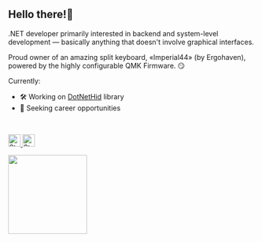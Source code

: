## Hello there!👋

.NET developer primarily interested in backend and system-level development — basically anything that doesn't involve graphical interfaces.

Proud owner of an amazing split keyboard, «Imperial44» (by Ergohaven), powered by the highly configurable QMK Firmware. :smirk:

Currently:
- 🛠️ Working on [DotNetHid](https://github.com/schmidt-x/DotNetHid?tab=readme-ov-file#dotnethid) library
- 🔭 Seeking career opportunities

<br>

<p>
	<a href="https://t.me/stefano_schmidt">
		<img height=25 alt="Static Badge" src="https://img.shields.io/badge/Telegram-blue?style=for-the-badge&logo=telegram&logoColor=white">
	</a>
	<a href="mailto:schmidtsigma@gmail.com">
		<img height=25 alt="Static Badge" src="https://img.shields.io/badge/Gmail-ededed?style=for-the-badge&logo=Gmail">
	</a>
</p>

<p>
	<a href="https://github.com/anuraghazra/github-readme-stats" >
		<img height=160 src="https://github-readme-stats.vercel.app/api/top-langs/?username=schmidt-x&theme=dark&layout=compact&hide_border=true">
	</a>
</p>
